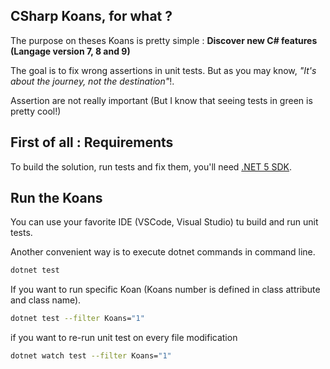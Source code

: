 ## CSharp Koans, for what ?
The purpose on theses Koans is pretty simple : **Discover new C# features (Langage version 7, 8 and 9)**

The goal is to fix wrong assertions in unit tests. But as you may know, *"It's about the journey, not the destination"*!. 

Assertion are not really important (But I know that seeing tests in green is pretty cool!)

## First of all : Requirements
To build the solution, run tests and fix them, you'll need [.NET 5 SDK](https://dotnet.microsoft.com/download/dotnet/5.0).

## Run the Koans
You can use your favorite IDE (VSCode, Visual Studio) tu build and run unit tests.

Another convenient way is to execute dotnet commands in command line.

```bash
dotnet test
```

If you want to run specific Koan (Koans number is defined in class attribute and class name).

```bash
dotnet test --filter Koans="1"
```

if you want to re-run unit test on every file modification

```bash
dotnet watch test --filter Koans="1"
```

